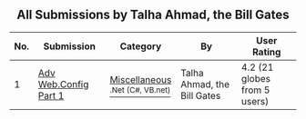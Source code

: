 ﻿<div align="center">

## All Submissions by Talha Ahmad, the Bill Gates

</div>

No.  | Submission | Category | By   | User Rating
---- | ---------- | -------- | ---- | -----------
1 | [Adv Web\.Config Part 1<br />](https://github.com/Planet-Source-Code/talha-ahmad-the-bill-gates-adv-web-config-part-1__10-3534) | [Miscellaneous<br /><sup>.Net (C#, VB.net)</sup>](../ByCategory/miscellaneous__10-1.md) | Talha Ahmad, the Bill Gates | 4.2 (21 globes from 5 users)
